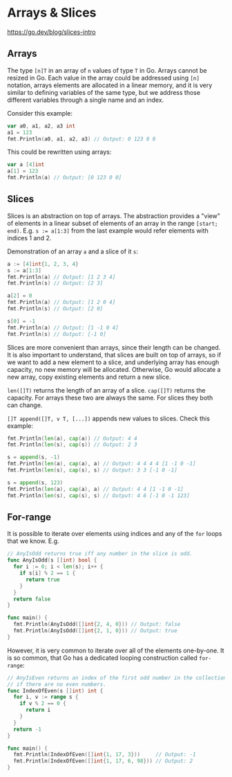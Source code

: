 # Arrays & Slices

https://go.dev/blog/slices-intro

## Arrays

The type `[n]T` in an array of `n` values of type `T` in Go. Arrays cannot be
resized in Go. Each value in the array could be addressed using `[n]` notation,
arrays elements are allocated in a linear memory, and it is very similar to
defining variables of the same type, but we address those different variables
through a single name and an index.

Consider this example:

  ```go
  var a0, a1, a2, a3 int
  a1 = 123
  fmt.Println(a0, a1, a2, a3) // Output: 0 123 0 0
  ```

This could be rewritten using arrays:

  ```go
  var a [4]int
  a[1] = 123
  fmt.Println(a) // Output: [0 123 0 0]
  ```

## Slices

Slices is an abstraction on top of arrays. The abstraction provides a "view" of
elements in a linear subset of elements of an array in the range `[start; end)`.
E.g. `s := a[1:3]` from the last example would refer elements with indices 1 and
2.

Demonstration of an array `a` and a slice of it `s`:

```go
a := [4]int{1, 2, 3, 4}
s := a[1:3]
fmt.Println(a) // Output: [1 2 3 4]
fmt.Println(s) // Output: [2 3]

a[2] = 0
fmt.Println(a) // Output: [1 2 0 4]
fmt.Println(s) // Output: [2 0]

s[0] = -1
fmt.Println(a) // Output: [1 -1 0 4]
fmt.Println(s) // Output: [-1 0]
```

Slices are more convenient than arrays, since their length can be changed. It is
also important to understand, that slices are built on top of arrays, so if we
want to add a new element to a slice, and underlying array has enough capacity,
no new memory will be allocated. Otherwise, Go would allocate a new array, copy
existing elements and return a new slice.

`len([]T)` returns the length of an array of a slice. `cap([]T)` returns the
capacity. For arrays these two are always the same. For slices they both can change.

`[]T append([]T, v T, [...])` appends new values to slices. Check this example:

```go
fmt.Println(len(a), cap(a)) // Output: 4 4
fmt.Println(len(s), cap(s)) // Output: 2 3

s = append(s, -1)
fmt.Println(len(a), cap(a), a) // Output: 4 4 4 4 [1 -1 0 -1]
fmt.Println(len(s), cap(s), s) // Output: 3 3 [-1 0 -1]

s = append(s, 123)
fmt.Println(len(a), cap(a), a) // Output: 4 4 [1 -1 0 -1]
fmt.Println(len(s), cap(s), s) // Output: 4 6 [-1 0 -1 123]
```

## For-range

It is possible to iterate over elements using indices and any of the `for` loops
that we know. E.g.

```go
// AnyIsOdd returns true iff any number in the slice is odd.
func AnyIsOdd(s []int) bool {
  for i := 0; i < len(s); i++ {
    if s[i] % 2 == 1 {
      return true
    }
  }
  return false
}

func main() {
  fmt.Println(AnyIsOdd([]int{2, 4, 0})) // Output: false
  fmt.Println(AnyIsOdd([]int{2, 1, 0})) // Output: true
}
```

However, it is very common to iterate over all of the elements one-by-one. It is
so common, that Go has a dedicated looping construction called `for-range`:

```go
// AnyIsEven returns an index of the first odd number in the collection, or -1
// if there are no even numbers.
func IndexOfEven(s []int) int {
  for i, v := range s {
    if v % 2 == 0 {
      return i
    }
  }
  return -1
}

func main() {
  fmt.Println(IndexOfEven([]int{1, 17, 3}))     // Output: -1
  fmt.Println(IndexOfEven([]int{1, 17, 6, 98})) // Output: 2
}
```
